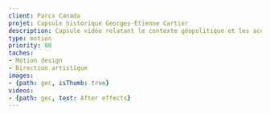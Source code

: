 ```yaml
---
client: Parcs Canada
projet: Capsule historique Georges-Étienne Cartier
description: Capsule vidéo relatant le contexte géopolitique et les accomplissments de Georges-Étienne Cartier.
type: motion
priority: 80
taches:
- Motion design
- Direction artistique
images:
- {path: gec, isThumb: true}
videos:
- {path: gec, text: After effects}
---
```

